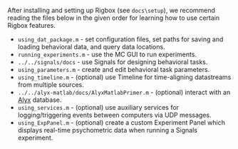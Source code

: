 After installing and setting up Rigbox (see `docs\setup`), we recommend reading the files below in the given order for learning how to use certain Rigbox features.

- `using_dat_package.m` - set configuration files, set paths for saving and loading behavioral data, and query data locations.
- `running_experiments.m` - use the MC GUI to run experiments. 
- `../../signals/docs` - use Signals for designing behavioral tasks.
- `using_parameters.m` - create and edit behavioral task parameters.
- `using_timeline.m` - (optional) use Timeline for time-aligning datastreams from multiple sources.
- `../../alyx-matlab/docs/AlyxMatlabPrimer.m` - (optional) interact with an [Alyx](https://alyx.readthedocs.io/en/latest) database.
- `using_services.m` - (optional) use auxiliary services for logging/triggering events between computers via UDP messages.
- `using_ExpPanel.m` - (optional) create a custom Experiment Panel which displays real-time psychometric data when running a Signals experiment.